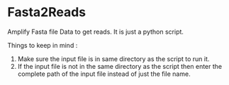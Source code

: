 # Fasta2Reads
Amplify Fasta file Data to get reads.
It is just a python script.

Things to keep in mind : 
1. Make sure the input file is in same directory as the script to run it.
2. If the input file is not in the same directory as the script then enter the complete path of the input file instead of just the file name.
